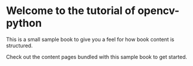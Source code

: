 Welcome to the tutorial of opencv-python
============================

This is a small sample book to give you a feel for how book content is
structured.

Check out the content pages bundled with this sample book to get started.
